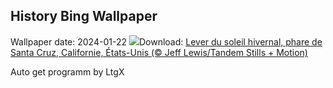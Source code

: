 ## History Bing Wallpaper
Wallpaper date: 2024-01-22
![](https://www.bing.com/th?id=OHR.SantaCruzSunrise_FR-FR1541398588_UHD.jpg&w=1000)Download: [Lever du soleil hivernal, phare de Santa Cruz, Californie, États-Unis (© Jeff Lewis/Tandem Stills + Motion)](https://www.bing.com/th?id=OHR.SantaCruzSunrise_FR-FR1541398588_UHD.jpg)

Auto get programm by LtgX
